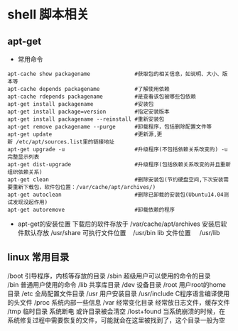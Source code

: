 # shell 脚本相关

## apt-get
* 常用命令
```shell
apt-cache show packagename              #获取包的相关信息，如说明、大小、版本等
apt-cache depends packagename           #了解使用依赖
apt-cache rdepends packagename          #是查看该包被哪些包依赖
apt-get install packagename             #安装包
apt-get install package=version         #指定安装版本
apt-get install packagename --reinstall #重新安装包
apt-get remove packagename --purge      #卸载程序，包括删除配置文件等
apt-get update                          #更新源,更新 /etc/apt/sources.list里的链接地址
apt-get upgrade -u                      #升级程序(不包括依赖关系改变的) -u 完整显示列表
apt-get dist-upgrade                    #升级程序(包括依赖关系改变的并且重新组织依赖关系)
apt-get clean                           #删除安装包(节约硬盘空间,下次安装需要重新下载包，软件包位置：/var/cache/apt/archives/)
apt-get autoclean                       #删除已卸载的安装包(Ubuntu14.04测试发现没起作用)
apt-get autoremove                      #卸载依赖的程序
```

* apt-get的安装位置
下载后的软件存放于 /var/cache/apt/archives
安装后软件默认存放 /usr/share
可执行文件位置    /usr/bin
lib 文件位置     /usr/lib

## linux 常用目录
/boot 引导程序，内核等存放的目录
/sbin 超级用户可以使用的命令的目录
/bin 普通用户使用的命令
/lib 共享库目录
/dev 设备目录
/root 用户root的home目录
/etc 全局配置文件目录
/usr 用户安装目录
/usr/include C程序语言编译使用的头文件
/proc 系统内部一些信息
/var 经常变化目录 经常放日志文件，缓存文件
/tmp 临时目录 系统断电 或许目录被会清空
/lost+found 当系统崩溃的时候，在系统修复过程中需要恢复的文件，可能就会在这里被找到了，这个目录一般为空
